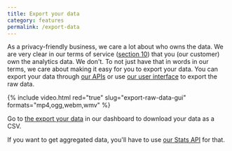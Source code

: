 ```yaml
---
title: Export your data
category: features
permalink: /export-data
---
```


As a privacy-friendly business, we care a lot about who owns the data. We are very clear in our terms of service ([section 10](https://simpleanalytics.com/general-terms-and-conditions#intellectual-property)) that you (our customer) own the analytics data. We don't. To not just have that in words in our terms, we care about making it easy for you to export your data. You can export your data through [our APIs](/api) or use [our user interface](https://simpleanalytics.com/select-website/export) to export the raw data.

{%
  include video.html
  red="true"
  slug="export-raw-data-gui"
  formats="mp4,ogg,webm,wmv"
%}

Go to [the export your data](https://simpleanalytics.com/select-website/export) in our dashboard to download your data as a CSV.

If you want to get aggregated data, you'll have to use [our Stats API](/api/stats) for that.
